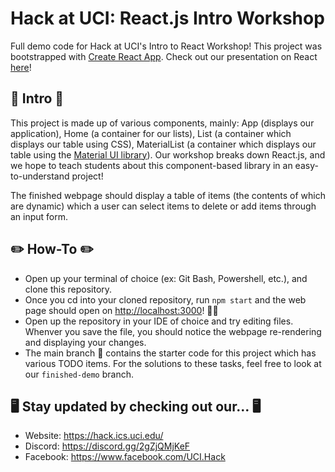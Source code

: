 # Hack at UCI: React.js Intro Workshop

Full demo code for Hack at UCI's Intro to React Workshop! This project was bootstrapped with [Create React App](https://github.com/facebook/create-react-app). Check out our presentation on React [here](https://docs.google.com/presentation/d/1XjLBstc3PbuewfuyuI4ZwO7Lk91StZnI45dKvWjQTVw/edit#slide=id.gd38a374474_0_2498)!

## 🎒 Intro 🎒

This project is made up of various components, mainly: App (displays our application), Home (a container for our lists), List (a container which displays our table using CSS), MaterialList (a container which displays our table using the [Material UI library](https://mui.com/)). Our workshop breaks down React.js, and we hope to teach students about this component-based library in an easy-to-understand project!

The finished webpage should display a table of items (the contents of which are dynamic) which a user can select items to delete or add items through an input form. 

## ✏️ How-To ✏️

- Open up your terminal of choice (ex: Git Bash, Powershell, etc.), and clone this repository.
- Once you cd into your cloned repository, run `npm start` and the web page should open on [http://localhost:3000](http://localhost:3000)! 🎉🎉
- Open up the repository in your IDE of choice and try editing files. Whenver you save the file, you should notice the webpage re-rendering and displaying your changes.
- The main branch 🌳 contains the starter code for this project which has various TODO items. For the solutions to these tasks, feel free to look at our `finished-demo` branch.

## 🖥️ Stay updated by checking out our… 🖥️

- Website: https://hack.ics.uci.edu/ 
- Discord: https://discord.gg/2gZjQMjKeF 
- Facebook: https://www.facebook.com/UCI.Hack 

